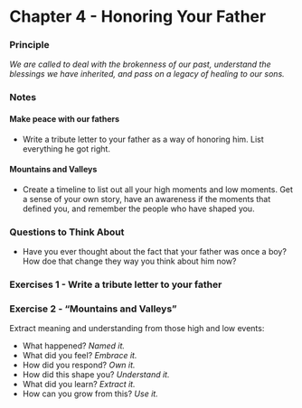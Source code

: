 # Chapter 4 - Honoring Your Father

### Principle

*We are called to deal with the brokenness of our past, understand the blessings we have inherited, and pass on a legacy of healing to our sons.*

### Notes

#### Make peace with our fathers
* Write a tribute letter to your father as a way of honoring him. List everything he got right.

#### Mountains and Valleys
* Create a timeline to list out all your high moments and low moments. Get a sense of your own story, have an awareness if the moments that defined you, and remember the people who have shaped you.

### Questions to Think About

- Have you ever thought about the fact that your father was once a boy? How doe that change they way you think about him now?

### Exercises 1 - Write a tribute letter to your father

### Exercise 2 - “Mountains and Valleys”

Extract meaning and understanding from those high and low events:

- What happened? *Named it.*
- What did you feel? *Embrace it.*
- How did you respond? *Own it.*
- How did this shape you? *Understand it.*
- What did you learn? *Extract it.*
- How can you grow from this? *Use it.*

###